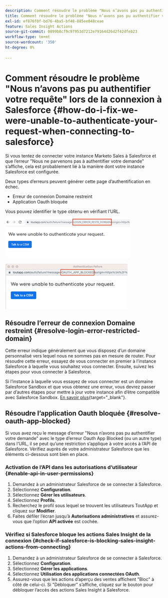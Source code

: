 ```yaml
---
description: Comment résoudre le problème "Nous n’avons pas pu authentifier votre requête" lors de la connexion à Salesforce - Documents Marketo - Documentation du produit
title: Comment résoudre le problème "Nous n’avons pas pu authentifier votre requête" lors de la connexion à Salesforce
exl-id: ef876f0f-bd76-4ba5-bf48-885ee048ceae
feature: Sales Insight Actions
source-git-commit: 0899b8cf9c97953d7212e79164d26d2f42dfeb23
workflow-type: tm+mt
source-wordcount: '350'
ht-degree: 0%

---
```


# Comment résoudre le problème &quot;Nous n’avons pas pu authentifier votre requête&quot; lors de la connexion à Salesforce {#how-do-i-fix-we-were-unable-to-authenticate-your-request-when-connecting-to-salesforce}

Si vous tentez de connecter votre instance Marketo Sales à Salesforce et que l’erreur &quot;Nous ne parvenons pas à authentifier votre demande&quot; s’affiche, cela est probablement lié à la manière dont votre instance Salesforce est configurée.

Deux types d’erreurs peuvent générer cette page d’authentification en échec.

* Erreur de connexion Domaine restreint
* Application Oauth bloquée

Vous pouvez identifier le type obtenu en vérifiant l’URL.

![](assets/how-do-i-fix-we-were-unable-to-authenticate-1.png)

![](assets/how-do-i-fix-we-were-unable-to-authenticate-2.png)

## Résoudre l’erreur de connexion Domaine restreint {#resolve-login-error-restricted-domain}

Cette erreur indique généralement que vous disposez d’un domaine personnalisé vers lequel nous ne sommes pas en mesure de router. Pour résoudre cette erreur, essayez de vous connecter en premier à l’instance Salesforce à laquelle vous souhaitez vous connecter. Ensuite, suivez les étapes pour vous connecter à Salesforce.

Si l’instance à laquelle vous essayez de vous connecter est un domaine Salesforce Sandbox et que vous obtenez une erreur, vous devrez passer par d’autres étapes pour mettre à jour votre instance afin d’être compatible avec Salesforce Sandbox. [En savoir plus](/help/marketo/product-docs/marketo-sales-insight/actions/crm/salesforce-integration/set-up-a-sales-insight-actions-sandbox.md){target="_blank"}.

## Résoudre l’application Oauth bloquée {#resolve-oauth-app-blocked}

Si vous avez reçu le message d’erreur &quot;Nous n’avons pas pu authentifier votre demande&quot; avec le type d’erreur Oauth App Blocked (ou un autre type) dans l’URL, il se peut qu’une restriction s’applique à votre accès à l’API de Salesforce. Vérifiez auprès de votre administrateur Salesforce que les éléments ci-dessous sont bien en place.

### Activation de l’API dans les autorisations d’utilisateur {#enable-api-in-user-permissions}

1. Demandez à un administrateur Salesforce de se connecter à Salesforce.
1. Sélectionnez **Configuration**.
1. Sélectionnez **Gérer les utilisateurs**.
1. Sélectionnez **Profils**.
1. Recherchez le profil sous lequel se trouvent les utilisateurs ToutApp et cliquez sur **Modifier**.
1. Faites défiler l’écran jusqu’à **Autorisations administratives** et assurez-vous que l’option **API activée** est cochée.

### Vérifiez si Salesforce bloque les actions Sales Insight de la connexion {#check-if-salesforce-is-blocking-sales-insight-actions-from-connecting}

1. Demandez à un administrateur Salesforce de se connecter à Salesforce.
1. Sélectionnez **Configuration**.
1. Sélectionnez **Gérer les applications**.
1. Sélectionnez **Utilisation des applications connectées OAuth**.
1. Assurez-vous que les actions d’aperçu des ventes affichent &quot;Bloc&quot; à côté de celui-ci. Si &quot;Débloquer&quot; s’affiche, cliquez sur le bouton pour débloquer l’accès des actions Sales Insight à Salesforce.
